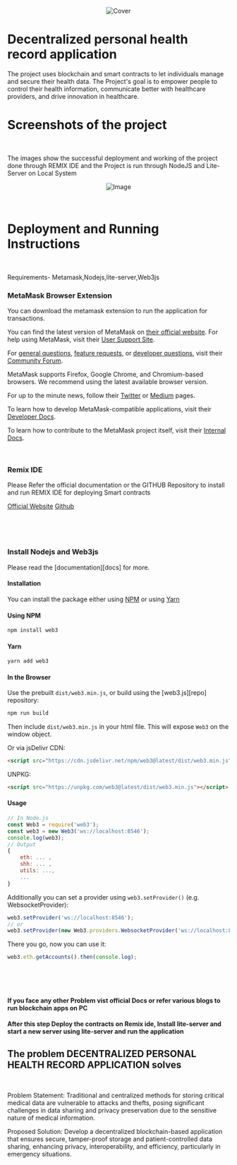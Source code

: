 <p align="center">
  <img src="./images and videos/Cover.png" alt="Cover"/>
</p>

# Decentralized personal health record application

The project uses blockchain and smart contracts to let individuals manage and secure their health data. The Project's goal is to empower people to control their health information, communicate better with healthcare providers, and drive innovation in healthcare.

# Screenshots of the project

&nbsp; 

The images show the successful deployment and working of the project done through REMIX IDE and the Project is run through NodeJS and Lite-Server on Local System

<p align="center">
  <img src="./images and videos/Project.gif" alt="Image"/>
</p>

&nbsp;

# Deployment and Running Instructions

&nbsp;

Requirements- Metamask,Nodejs,lite-server,Web3js

### MetaMask Browser Extension

You can download the metamask extension to run the application for transactions.

You can find the latest version of MetaMask on [their official website](https://metamask.io/). For help using MetaMask, visit their [User Support Site](https://metamask.zendesk.com/hc/en-us).

For [general questions](https://community.metamask.io/c/learn/26), [feature requests](https://community.metamask.io/c/feature-requests-ideas/13), or [developer questions](https://community.metamask.io/c/developer-questions/11), visit their [Community Forum](https://community.metamask.io/).

MetaMask supports Firefox, Google Chrome, and Chromium-based browsers. We recommend using the latest available browser version.

For up to the minute news, follow their [Twitter](https://twitter.com/metamask) or [Medium](https://medium.com/metamask) pages.

To learn how to develop MetaMask-compatible applications, visit their [Developer Docs](https://metamask.github.io/metamask-docs/).

To learn how to contribute to the MetaMask project itself, visit their [Internal Docs](https://github.com/MetaMask/metamask-extension/tree/develop/docs).

&nbsp;
&nbsp;

### Remix IDE


Please Refer the official documentation or the GITHUB Repository to install and run REMIX IDE for deploying Smart contracts

[Official Website](https://remix-ide.readthedocs.io/en/latest/run.html)
[Github](https://github.com/ethereum/remix-project)

&nbsp;

&nbsp;

### Install Nodejs and Web3js

Please read the [documentation][docs] for more.

#### Installation

You can install the package either using [NPM](https://www.npmjs.com/package/web3) or using [Yarn](https://yarnpkg.com/package/web3)

#### Using NPM

```bash
npm install web3
```

#### Yarn

```bash
yarn add web3
```

#### In the Browser

Use the prebuilt `dist/web3.min.js`, or
build using the [web3.js][repo] repository:

```bash
npm run build
```

Then include `dist/web3.min.js` in your html file.
This will expose `Web3` on the window object.

Or via jsDelivr CDN:

```html
<script src="https://cdn.jsdelivr.net/npm/web3@latest/dist/web3.min.js"></script>
```

UNPKG:

```html
<script src="https://unpkg.com/web3@latest/dist/web3.min.js"></script>
```

#### Usage

```js
// In Node.js
const Web3 = require('web3');
const web3 = new Web3('ws://localhost:8546');
console.log(web3);
// Output
{
    eth: ... ,
    shh: ... ,
    utils: ...,
    ...
}
```

Additionally you can set a provider using `web3.setProvider()` (e.g. WebsocketProvider):

```js
web3.setProvider('ws://localhost:8546');
// or
web3.setProvider(new Web3.providers.WebsocketProvider('ws://localhost:8546'));
```

There you go, now you can use it:

```js
web3.eth.getAccounts().then(console.log);
```


&nbsp;

&nbsp;

#### If you face any other Problem vist official Docs or refer various blogs to run blockchain apps on PC

#### After this step Deploy the contracts on Remix ide, Install lite-server and start a new server using lite-server and run the application

## The problem DECENTRALIZED PERSONAL HEALTH RECORD APPLICATION solves

&nbsp;

Problem Statement: Traditional and centralized methods for storing critical medical data are vulnerable to attacks and thefts, posing significant challenges in data sharing and privacy preservation due to the sensitive nature of medical information.

Proposed Solution: Develop a decentralized blockchain-based application that ensures secure, tamper-proof storage and patient-controlled data sharing, enhancing privacy, interoperability, and efficiency, particularly in emergency situations.
